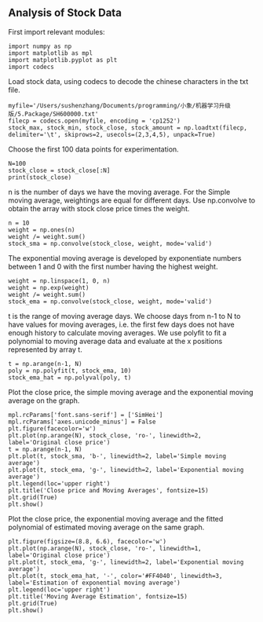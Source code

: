 ## Analysis of Stock Data

First import relevant modules:
```
import numpy as np
import matplotlib as mpl
import matplotlib.pyplot as plt
import codecs
```

Load stock data, using codecs to decode the chinese characters in the txt file. 
```
myfile='/Users/sushenzhang/Documents/programming/小象/机器学习升级版/5.Package/SH600000.txt'
filecp = codecs.open(myfile, encoding = 'cp1252')
stock_max, stock_min, stock_close, stock_amount = np.loadtxt(filecp, delimiter='\t', skiprows=2, usecols=(2,3,4,5), unpack=True)
```
Choose the first 100 data points for experimentation. 
```
N=100
stock_close = stock_close[:N]
print(stock_close)
```
n is the number of days we have the moving average. For the Simple moving average, weightings are equal for different days. Use np.convolve to obtain the array with stock close price times the weight.
```
n = 10
weight = np.ones(n)
weight /= weight.sum()
stock_sma = np.convolve(stock_close, weight, mode='valid')
```
The exponential moving average is developed by exponentiate numbers between 1 and 0 with the first number having the highest weight.
```
weight = np.linspace(1, 0, n)
weight = np.exp(weight)
weight /= weight.sum()
stock_ema = np.convolve(stock_close, weight, mode='valid')
```
t is the range of moving average days. We choose days from n-1 to N to have values for moving averages, i.e. the first few days does not have enough history to calculate moving averages. We use polyfit to fit a polynomial to moving average data and evaluate at the x positions represented by array t.
```
t = np.arange(n-1, N)
poly = np.polyfit(t, stock_ema, 10)
stock_ema_hat = np.polyval(poly, t)
```
Plot the close price, the simple moving average and the exponential moving average on the graph.
```
mpl.rcParams['font.sans-serif'] = ['SimHei']
mpl.rcParams['axes.unicode_minus'] = False
plt.figure(facecolor='w')
plt.plot(np.arange(N), stock_close, 'ro-', linewidth=2, label='Original close price')
t = np.arange(n-1, N)
plt.plot(t, stock_sma, 'b-', linewidth=2, label='Simple moving average')
plt.plot(t, stock_ema, 'g-', linewidth=2, label='Exponential moving average')
plt.legend(loc='upper right')
plt.title('Close price and Moving Averages', fontsize=15)
plt.grid(True)
plt.show()
```
Plot the close price, the exponential moving average and the fitted polynomial of estimated moving average on the same graph.
```
plt.figure(figsize=(8.8, 6.6), facecolor='w')
plt.plot(np.arange(N), stock_close, 'ro-', linewidth=1, label='Original close price')
plt.plot(t, stock_ema, 'g-', linewidth=2, label='Exponential moving average')
plt.plot(t, stock_ema_hat, '-', color='#FF4040', linewidth=3, label='Estimation of exponential moving average')
plt.legend(loc='upper right')
plt.title('Moving Average Estimation', fontsize=15)
plt.grid(True)
plt.show()
```
